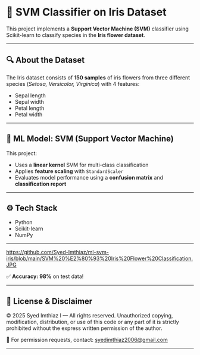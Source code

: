 # 🌸 SVM Classifier on Iris Dataset

This project implements a **Support Vector Machine (SVM)** classifier using Scikit-learn to classify species in the **Iris flower dataset**.

---

## 🔍 About the Dataset

The Iris dataset consists of **150 samples** of iris flowers from three different species (*Setosa, Versicolor, Virginica*) with 4 features:
- Sepal length
- Sepal width
- Petal length
- Petal width

---

## 🧠 ML Model: SVM (Support Vector Machine)

This project:
- Uses a **linear kernel** SVM for multi-class classification
- Applies **feature scaling** with `StandardScaler`
- Evaluates model performance using a **confusion matrix** and **classification report**

---

## ⚙️ Tech Stack
- Python
- Scikit-learn
- NumPy

---

https://github.com/Syed-Imthiaz/ml-svm-iris/blob/main/SVM%20%E2%80%93%20Iris%20Flower%20Classification.JPG

✅ **Accuracy: 98%** on test data!

---

## 🚫 License & Disclaimer

© 2025 Syed Imthiaz I — All rights reserved.
Unauthorized copying, modification, distribution, or use of this code or any part of it is strictly prohibited without the express written permission of the author.

📩 For permission requests, contact: syedimthiaz2006@gmail.com

---
